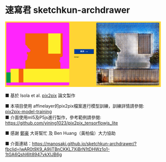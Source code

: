# 速寫君 sketchkun-archdrawer

<img src="readme img/22.PNG" width="900px"/>


■ 基於  Isola et al. [pix2pix](https://phillipi.github.io/pix2pix/) 論文製作  

■ 本項目使用 affinelayer的pix2pix檔案進行模型訓練，訓練詳情請參閱: [pix2pix-model-training](https://github.com/manosaki/pix2pix-model-training)  
■ 介面使用ml5及P5js進行製作，參考範例請參閱: https://github.com/yining1023/pix2pix_tensorflowjs_lite  

■ 感謝 [鄭豪](https://www.zhihu.com/people/HowardZhengDS) 大哥幫忙 及 Ben Huang（黃柏倫）大力協助


■ 介面連結：https://manosaki.github.io/sketchkun-archdrawer/?fbclid=IwAR0t9X9_A9IiTBnCKKL7XjBrN1tDHWz1o1-1tGA6QshI6lt8947vkXlJB6g
